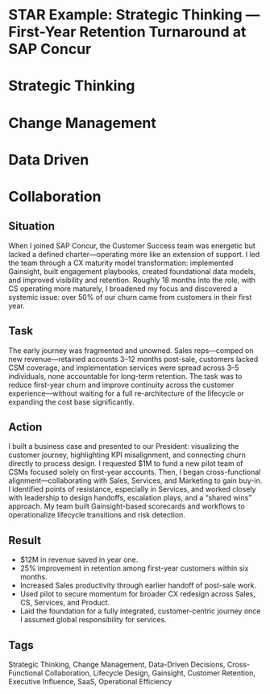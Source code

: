 # STAR Example: Strategic Thinking — First-Year Retention Turnaround at SAP Concur
# Strategic Thinking
# Change Management
# Data Driven
# Collaboration

## Situation
When I joined SAP Concur, the Customer Success team was energetic but lacked a defined charter—operating more like an extension of support. I led the team through a CX maturity model transformation: implemented Gainsight, built engagement playbooks, created foundational data models, and improved visibility and retention. Roughly 18 months into the role, with CS operating more maturely, I broadened my focus and discovered a systemic issue: over 50% of our churn came from customers in their first year.

## Task
The early journey was fragmented and unowned. Sales reps—comped on new revenue—retained accounts 3–12 months post-sale, customers lacked CSM coverage, and implementation services were spread across 3–5 individuals, none accountable for long-term retention. The task was to reduce first-year churn and improve continuity across the customer experience—without waiting for a full re-architecture of the lifecycle or expanding the cost base significantly.

## Action
I built a business case and presented to our President: visualizing the customer journey, highlighting KPI misalignment, and connecting churn directly to process design. I requested $1M to fund a new pilot team of CSMs focused solely on first-year accounts. Then, I began cross-functional alignment—collaborating with Sales, Services, and Marketing to gain buy-in. I identified points of resistance, especially in Services, and worked closely with leadership to design handoffs, escalation plays, and a “shared wins” approach. My team built Gainsight-based scorecards and workflows to operationalize lifecycle transitions and risk detection.

## Result
- $12M in revenue saved in year one.
- 25% improvement in retention among first-year customers within six months.
- Increased Sales productivity through earlier handoff of post-sale work.
- Used pilot to secure momentum for broader CX redesign across Sales, CS, Services, and Product.
- Laid the foundation for a fully integrated, customer-centric journey once I assumed global responsibility for services.

## Tags
Strategic Thinking, Change Management, Data-Driven Decisions, Cross-Functional Collaboration, Lifecycle Design, Gainsight, Customer Retention, Executive Influence, SaaS, Operational Efficiency
